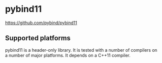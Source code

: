 pybind11
========
https://github.com/pybind/pybind11


Supported platforms
-------------------
pybind11 is a header-only library. It is tested with a number of compilers on a number of major platforms. It depends on a C++11 compiler.
